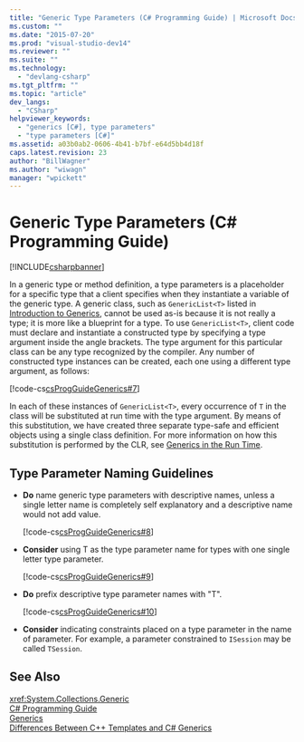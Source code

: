 ```yaml
---
title: "Generic Type Parameters (C# Programming Guide) | Microsoft Docs"
ms.custom: ""
ms.date: "2015-07-20"
ms.prod: "visual-studio-dev14"
ms.reviewer: ""
ms.suite: ""
ms.technology: 
  - "devlang-csharp"
ms.tgt_pltfrm: ""
ms.topic: "article"
dev_langs: 
  - "CSharp"
helpviewer_keywords: 
  - "generics [C#], type parameters"
  - "type parameters [C#]"
ms.assetid: a03b0ab2-0606-4b41-b7bf-e64d5bb4d18f
caps.latest.revision: 23
author: "BillWagner"
ms.author: "wiwagn"
manager: "wpickett"
---
```

# Generic Type Parameters (C# Programming Guide)
[!INCLUDE[csharpbanner](../../../includes/csharpbanner.md)]

In a generic type or method definition, a type parameters is a placeholder for a specific type that a client specifies when they instantiate a variable of the generic type. A generic class, such as `GenericList<T>` listed in [Introduction to Generics](../../../csharp/programming-guide/generics/introduction-to-generics.md), cannot be used as-is because it is not really a type; it is more like a blueprint for a type. To use `GenericList<T>`, client code must declare and instantiate a constructed type by specifying a type argument inside the angle brackets. The type argument for this particular class can be any type recognized by the compiler. Any number of constructed type instances can be created, each one using a different type argument, as follows:  
  
 [!code-cs[csProgGuideGenerics#7](../../../csharp/programming-guide/generics/codesnippet/csharp/generic-type-parameters_1.cs)]  
  
 In each of these instances of `GenericList<T>`, every occurrence of `T` in the class will be substituted at run time with the type argument. By means of this substitution, we have created three separate type-safe and efficient objects using a single class definition. For more information on how this substitution is performed by the CLR, see [Generics in the Run Time](../../../csharp/programming-guide/generics/generics-in-the-run-time.md).  
  
## Type Parameter Naming Guidelines  
  
-   **Do** name generic type parameters with descriptive names, unless a single letter name is completely self explanatory and a descriptive name would not add value.  
  
     [!code-cs[csProgGuideGenerics#8](../../../csharp/programming-guide/generics/codesnippet/csharp/generic-type-parameters_2.cs)]  
  
-   **Consider** using T as the type parameter name for types with one single letter type parameter.  
  
     [!code-cs[csProgGuideGenerics#9](../../../csharp/programming-guide/generics/codesnippet/csharp/generic-type-parameters_3.cs)]  
  
-   **Do** prefix descriptive type parameter names with "T".  
  
     [!code-cs[csProgGuideGenerics#10](../../../csharp/programming-guide/generics/codesnippet/csharp/generic-type-parameters_4.cs)]  
  
-   **Consider** indicating constraints placed on a type parameter in the name of parameter. For example, a parameter constrained to `ISession` may be called `TSession`.  
  
## See Also  
 <xref:System.Collections.Generic>   
 [C# Programming Guide](../../../csharp/programming-guide/index.md)   
 [Generics](../../../csharp/programming-guide/generics/index.md)   
 [Differences Between C++ Templates and C# Generics](../../../csharp/programming-guide/generics/differences-between-cpp-templates-and-csharp-generics.md)